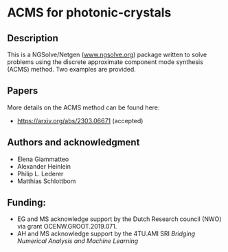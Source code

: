 # ACMS for photonic-crystals

## Description
This is a NGSolve/Netgen (www.ngsolve.org) package written to solve problems using the discrete approximate component mode synthesis (ACMS) method. Two examples are provided. 

## Papers
More details on the ACMS method can be found here:

- https://arxiv.org/abs/2303.06671 (accepted)

## Authors and acknowledgment

- Elena Giammatteo
- Alexander Heinlein
- Philip L. Lederer 
- Matthias Schlottbom

## Funding:

- EG and MS acknowledge support by the Dutch Research council (NWO) via grant OCENW.GROOT.2019.071.
- AH and MS acknowledge support by the 4TU.AMI SRI *Bridging Numerical Analysis and Machine Learning*
